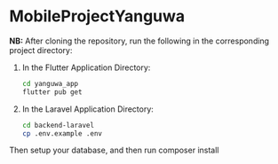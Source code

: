 # MobileProjectYanguwa

**NB:** After cloning the repository, run the following in the corresponding project directory:

1. In the Flutter Application Directory:
   ```bash
   cd yanguwa_app
   flutter pub get

1. In the Laravel Application Directory:
   ```bash
   cd backend-laravel
   cp .env.example .env
Then setup your database, and then run
   composer install

